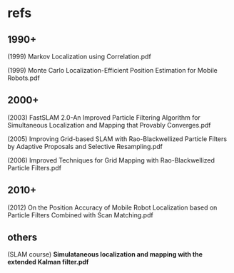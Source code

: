# refs

## 1990+

(1999) Markov Localization using Correlation.pdf

(1999) Monte Carlo Localization-Efficient Position Estimation for Mobile Robots.pdf

## 2000+

(2003) FastSLAM 2.0-An Improved Particle Filtering Algorithm for Simultaneous Localization and Mapping that Provably Converges.pdf

(2005) Improving Grid-based SLAM with Rao-Blackwellized Particle Filters by Adaptive Proposals and Selective Resampling.pdf

(2006) Improved Techniques for Grid Mapping with Rao-Blackwellized Particle Filters.pdf

## 2010+

(2012) On the Position Accuracy of Mobile Robot Localization based on Particle Filters Combined with Scan Matching.pdf

## others

(SLAM course) **Simulataneous localization and mapping with the extended Kalman filter.pdf**